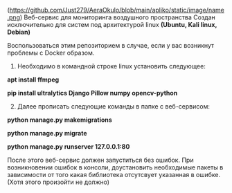 ![]()(https://github.com/Just279/AeraOkulo/blob/main/apliko/static/image/name.png)
 Веб-сервис для мониторинга воздушного пространства
Создан исключительно для систем под архитектурой linux **(Ubuntu, Kali linux, Debian)**

Воспользоваться этим репозиторием в случае, если у вас возникнут проблемы с Docker образом.

1. Необходимо в командной строке linux установить следующее:

**apt install ffmpeg**

**pip install ultralytics Django Pillow numpy opencv-python**

2. Далее прописать следующие команды в папке с веб-сервисом:

**python manage.py makemigrations** 

**python manage.py migrate** 

**python manage.py runserver 127.0.0.1:80** 



После этого веб-сервис должен запуститься без ошибок. При возникновении ошибок в консоли, доустановить необходимые пакеты в зависимости от того какая библиотека отсутсвует указанная в ошибке. (Хотя этого произойти не должно)
